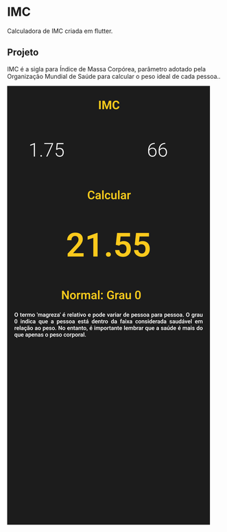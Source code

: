 # IMC
Calculadora de IMC criada em flutter.

## Projeto

IMC é a sigla para Índice de Massa Corpórea, parâmetro adotado pela Organização Mundial de Saúde para calcular o peso ideal de cada pessoa..

![image](assets/app.svg)